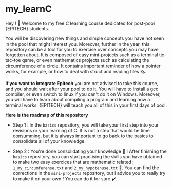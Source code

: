 # my_learnC
Hey !  🤙  Welcome to my free C learning course dedicated for post-pool {EPITECH} students.

You will be discovering new things and simple concepts you have not seen in the pool that might interest you. Moreover,  further in the year, this repository can be a tool for you to exercise over concepts you may have forgotten about. It is composed of easy mini-projects such as a terminal tic-tac-toe game, or even mathematics projects such as calculating the circumference of a circle. It contains important reminder of how a pointer works, for example, or how to deal with struct and reading files 🗞️.

**If you want to integrate Epitech** you are not advised to take this course, and you should wait after your pool to do it. You will have to install a gcc compiler, or even switch to linux if you can't do it on Windows. Moreover, you will have to learn about compiling a program and learning how a terminal works. {EPITECH} will teach you all of this in your first days of pool.

**Here is the roadmap of this repository**

* Step 1 : In the ```basics``` repository, you will take your first step into your revisions or your learning of C. It is not a step that would be time consumming, but it is always important to go back to the basics to consolidate all of your knowledge.

* Step 2 : You're done consolidating your knowledge 🥳 ! After finishing the ```basics``` repository, you can start practising the skills you have obtained to make two easy exercices that are mathematic related : ```1_my_circumferense.txt``` and ```2_my_hypotenuse.txt``` 📐. You can find the corrections in the ```mini-projects``` repository, but I advice you to really try to make it on your own ! You can do it for sure ✔️.
